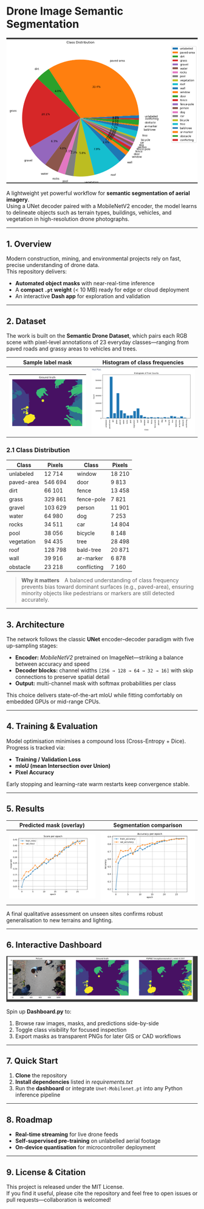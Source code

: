 # Drone Image Semantic Segmentation

![Sample drone view](images/1-image.png)

A lightweight yet powerful workflow for **semantic segmentation of aerial imagery**.  
Using a UNet decoder paired with a MobileNetV2 encoder, the model learns to delineate objects such as terrain types, buildings, vehicles, and vegetation in high-resolution drone photographs.

---

## 1. Overview

Modern construction, mining, and environmental projects rely on fast, precise understanding of drone data.  
This repository delivers:

* **Automated object masks** with near-real-time inference  
* A **compact `.pt` weight** (< 10 MB) ready for edge or cloud deployment  
* An interactive **Dash app** for exploration and validation  

---

## 2. Dataset

The work is built on the **Semantic Drone Dataset**, which pairs each RGB scene with pixel-level annotations of 23 everyday classes—ranging from paved roads and grassy areas to vehicles and trees.

| Sample label mask | Histogram of class frequencies |
|-------------------|--------------------------------|
| ![Label example](images/3-labelled-mask.png) | ![Histogram](images/2-hist-drone.PNG) |

### 2.1 Class Distribution

| Class | Pixels |   | Class | Pixels |
|-------|--------|---|-------|--------|
| unlabeled | 12 714 | | window | 18 210 |
| paved-area | 546 694 | | door | 9 813 |
| dirt | 66 101 | | fence | 13 458 |
| grass | 329 861 | | fence-pole | 7 821 |
| gravel | 103 629 | | person | 11 901 |
| water | 64 980 | | dog | 7 253 |
| rocks | 34 511 | | car | 14 804 |
| pool | 38 056 | | bicycle | 8 148 |
| vegetation | 94 435 | | tree | 28 498 |
| roof | 128 798 | | bald-tree | 20 871 |
| wall | 39 916 | | ar-marker | 6 878 |
| obstacle | 23 218 | | conflicting | 7 160 |

> **Why it matters** A balanced understanding of class frequency prevents bias toward dominant surfaces (e.g., paved-area), ensuring minority objects like pedestrians or markers are still detected accurately.

---

## 3. Architecture

The network follows the classic **UNet** encoder–decoder paradigm with five up-sampling stages:

* **Encoder:** *MobileNetV2* pretrained on ImageNet—striking a balance between accuracy and speed  
* **Decoder blocks:** channel widths `[256 → 128 → 64 → 32 → 16]` with skip connections to preserve spatial detail  
* **Output:** multi-channel mask with softmax probabilities per class

This choice delivers state-of-the-art mIoU while fitting comfortably on embedded GPUs or mid-range CPUs.

---

## 4. Training & Evaluation

Model optimisation minimises a compound loss (Cross-Entropy + Dice).  
Progress is tracked via:

* **Training / Validation Loss**  
* **mIoU (mean Intersection over Union)**  
* **Pixel Accuracy**

Early stopping and learning-rate warm restarts keep convergence stable.

---

## 5. Results

| Predicted mask (overlay) | Segmentation comparison |
|--------------------------|-------------------------|
| ![Result A](images/4-result-2-seg.PNG) | ![Result B](images/5-result-segment.PNG) |

A final qualitative assessment on unseen sites confirms robust generalisation to new terrains and lighting.

---

## 6. Interactive Dashboard

![Dashboard preview](images/6-final.png)

Spin up **Dashboard.py** to:

1. Browse raw images, masks, and predictions side-by-side  
2. Toggle class visibility for focused inspection  
3. Export masks as transparent PNGs for later GIS or CAD workflows  

---

## 7. Quick Start

1. **Clone** the repository  
2. **Install dependencies** listed in *requirements.txt*  
3. Run the **dashboard** or integrate `Unet-Mobilenet.pt` into any Python inference pipeline

---

## 8. Roadmap

* **Real-time streaming** for live drone feeds  
* **Self-supervised pre-training** on unlabelled aerial footage  
* **On-device quantisation** for microcontroller deployment

---

## 9. License & Citation

This project is released under the MIT License.  
If you find it useful, please cite the repository and feel free to open issues or pull requests—collaboration is welcomed!
